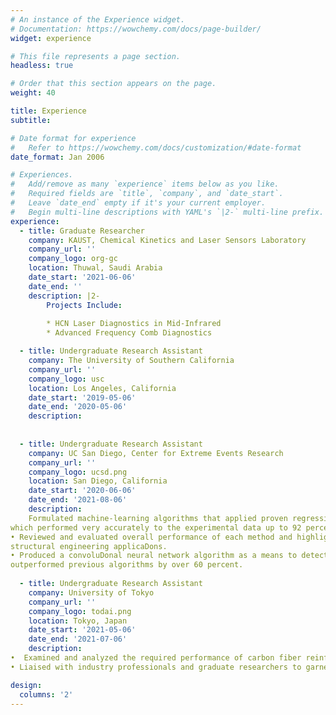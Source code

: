```yaml
---
# An instance of the Experience widget.
# Documentation: https://wowchemy.com/docs/page-builder/
widget: experience

# This file represents a page section.
headless: true

# Order that this section appears on the page.
weight: 40

title: Experience
subtitle:

# Date format for experience
#   Refer to https://wowchemy.com/docs/customization/#date-format
date_format: Jan 2006

# Experiences.
#   Add/remove as many `experience` items below as you like.
#   Required fields are `title`, `company`, and `date_start`.
#   Leave `date_end` empty if it's your current employer.
#   Begin multi-line descriptions with YAML's `|2-` multi-line prefix.
experience:
  - title: Graduate Researcher
    company: KAUST, Chemical Kinetics and Laser Sensors Laboratory
    company_url: ''
    company_logo: org-gc
    location: Thuwal, Saudi Arabia
    date_start: '2021-06-06'
    date_end: ''
    description: |2-
        Projects Include:
        
        * HCN Laser Diagnostics in Mid-Infrared
        * Advanced Frequency Comb Diagnostics

  - title: Undergraduate Research Assistant
    company: The University of Southern California
    company_url: ''
    company_logo: usc
    location: Los Angeles, California
    date_start: '2019-05-06'
    date_end: '2020-05-06'
    description:  
   
    
  - title: Undergraduate Research Assistant
    company: UC San Diego, Center for Extreme Events Research
    company_url: ''
    company_logo: ucsd.png
    location: San Diego, California
    date_start: '2020-06-06'
    date_end: '2021-08-06'
    description:  
    Formulated machine-learning algorithms that applied proven regression techniques on a carbon/epoxy composite failure envelope dataset
which performed very accurately to the experimental data up to 92 percent of the Dme.
• Reviewed and evaluated overall performance of each method and highlighted the strengths and weaknesses of various techniques for
structural engineering applicaDons.
• Produced a convoluDonal neural network algorithm as a means to detect crack pixels on a large dataset of cracked pavement which
outperformed previous algorithms by over 60 percent.
    
  - title: Undergraduate Research Assistant
    company: University of Tokyo
    company_url: ''
    company_logo: todai.png
    location: Tokyo, Japan
    date_start: '2021-05-06'
    date_end: '2021-07-06'
    description: 
•  Examined and analyzed the required performance of carbon fiber reinforced thermoplastics (CFRP) as a sustainable solution for high demand.
• Liaised with industry professionals and graduate researchers to garner experience with developments of CFRP in the automobile industry.

design:
  columns: '2'
---
```

